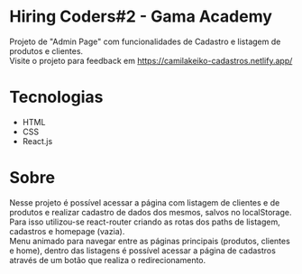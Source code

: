 # Hiring Coders#2 - Gama Academy

Projeto de "Admin Page" com funcionalidades de Cadastro e listagem de produtos e clientes.<br>
Visite o projeto para feedback em https://camilakeiko-cadastros.netlify.app/

# Tecnologias

- HTML
- CSS
- React.js

# Sobre

Nesse projeto é possível acessar a página com listagem de clientes e de produtos e realizar cadastro de dados dos mesmos, salvos no localStorage.<br>
Para isso utilizou-se react-router criando as rotas dos paths de listagem, cadastros e homepage (vazia).<br>
Menu animado para navegar entre as páginas principais (produtos, clientes e home), dentro das listagens é possível acessar a página de cadastros através de um botão que realiza o redirecionamento.
